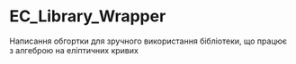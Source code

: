 # EC_Library_Wrapper
Написання обгортки для зручного використання бібліотеки, що працює з алгеброю на еліптичних кривих
